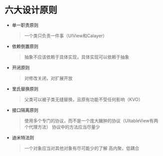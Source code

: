 # 六大设计原则

* 单一职责原则
  >一个类只负责一件事（UIView和Calayer）
* 依赖倒置原则
  >抽象不应该依赖于具体实现，具体实现可以依赖于抽象
* 开闭原则
  >对修改关闭，对扩展开放
* 里氏替换原则
  >父类可以被子类无缝替换，且原有功能不受任何影响（KVO）
* 接口隔离原则
  >使用多个专门的协议，而不是一个庞大臃肿的协议（UItableView有两个代理方法）
  >协议中的方法应当尽量少
* 迪米特法则
  >一个对象应当对其他对象有尽可能少的了解
  >高内聚，低耦合
  